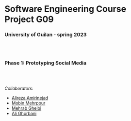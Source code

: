 # **Software Engineering Course Project G09**
### University of Guilan - spring 2023
<br/>
<br/>

### Phase 1: Prototyping Social Media
<br/>
<br/>

*Collaborators:*
* [Alireza Amirinejad](https://github.com/AAmirinejad)
* [Mobin Mehrpour](https://github.com/YmobinY)
* [Mehrab Gheibi](https://github.com/VigilantV)
* [Ali Ghorbani](https://github.com/punisher1306)
